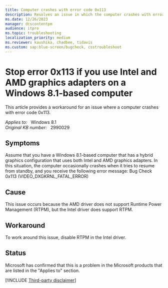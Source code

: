 ```yaml
---
title: Computer crashes with error code 0x113
description: Resolves an issue in which the computer crashes with error code 0x113. This issue occurs if the computer has hybrid graphic cards installed.
ms.date: 12/26/2023
manager: dcscontentpm
audience: itpro
ms.topic: troubleshooting
localization_priority: medium
ms.reviewer: kaushika, chadbee, tidavis
ms.custom: sap:blue-screen/bugcheck, csstroubleshoot
---
```

# Stop error 0x113 if you use Intel and AMD graphics adapters on a Windows 8.1-based computer

This article provides a workaround for an issue where a computer crashes with error code 0x113.

_Applies to:_ &nbsp; Windows 8.1  
_Original KB number:_ &nbsp; 2990029

## Symptoms  

Assume that you have a Windows 8.1-based computer that has a hybrid graphics configuration that uses both Intel and AMD graphics adapters. In this situation, the computer occasionally crashes when it tries to resume from standby, and you receive the following error message: Bug Check 0x113 (VIDEO_DXGKRNL_FATAL_ERROR)

## Cause

This issue occurs because the AMD driver does not support Runtime Power Management (RTPM), but the Intel driver does support RTPM.

## Workaround

To work around this issue, disable RTPM in the Intel driver.  

## Status

Microsoft has confirmed that this is a problem in the Microsoft products that are listed in the "Applies to" section.  

[!INCLUDE [Third-party disclaimer](../../includes/third-party-disclaimer.md)]
